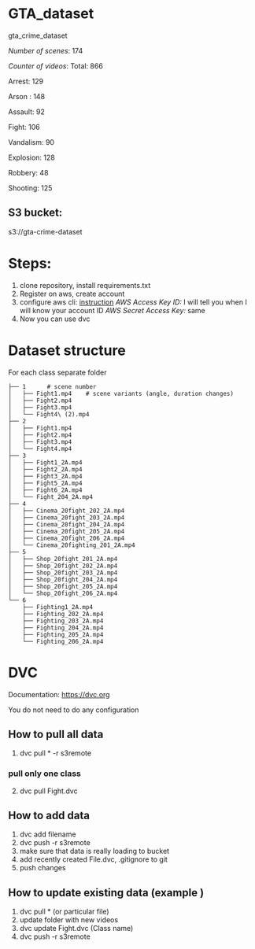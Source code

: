 # GTA_dataset
gta_crime_dataset

*Number of scenes*: 174

*Counter of videos*: Total: 866

Arrest: 129

Arson : 148

Assault: 92

Fight: 106

Vandalism: 90

Explosion: 128

Robbery: 48

Shooting: 125

## S3 bucket:
s3://gta-crime-dataset

# Steps:

1. clone repository, install requirements.txt
2. Register on aws, create account
3. configure aws cli: [instruction](https://docs.aws.amazon.com/cli/latest/userguide/cli-chap-configure.html) 
*AWS Access Key ID:* I will tell you when I will know your account ID
*AWS Secret Access Key:*  same
4. Now you can use dvc

# Dataset structure
For each class separate folder
```Fight   # any class name
├── 1      # scene number
│   ├── Fight1.mp4    # scene variants (angle, duration changes)
│   ├── Fight2.mp4
│   ├── Fight3.mp4
│   └── Fight4\ (2).mp4
├── 2
│   ├── Fight1.mp4
│   ├── Fight2.mp4
│   ├── Fight3.mp4
│   └── Fight4.mp4
├── 3
│   ├── Fight1_2A.mp4
│   ├── Fight2_2A.mp4
│   ├── Fight3_2A.mp4
│   ├── Fight5_2A.mp4
│   ├── Fight6_2A.mp4
│   └── Fight_204_2A.mp4
├── 4
│   ├── Cinema_20fight_202_2A.mp4
│   ├── Cinema_20fight_203_2A.mp4
│   ├── Cinema_20fight_204_2A.mp4
│   ├── Cinema_20fight_205_2A.mp4
│   ├── Cinema_20fight_206_2A.mp4
│   └── Cinema_20fighting_201_2A.mp4
├── 5
│   ├── Shop_20fight_201_2A.mp4
│   ├── Shop_20fight_202_2A.mp4
│   ├── Shop_20fight_203_2A.mp4
│   ├── Shop_20fight_204_2A.mp4
│   ├── Shop_20fight_205_2A.mp4
│   └── Shop_20fight_206_2A.mp4
└── 6
    ├── Fighting1_2A.mp4
    ├── Fighting_202_2A.mp4
    ├── Fighting_203_2A.mp4
    ├── Fighting_204_2A.mp4
    ├── Fighting_205_2A.mp4
    └── Fighting_206_2A.mp4
```

# DVC
Documentation: https://dvc.org

You do not need to do any configuration

## How to pull all data
1. dvc pull * -r s3remote
### pull only one class
2. dvc pull Fight.dvc

## How to add data
1. dvc add filename
2. dvc push -r s3remote
3. make sure that data is really loading to bucket
4. add recently created File.dvc, .gitignore  to git
5. push changes

## How to update existing data  (example )
1. dvc pull * (or particular file)
2. update folder with new videos
1. dvc update Fight.dvc (Class name)
2. dvc push -r s3remote



